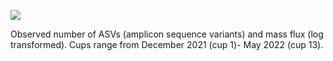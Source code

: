 ![](https://lh5.googleusercontent.com/2vScfKWniDzJM-2OnCJeMGGLSDLVaCpXSJAUhAGwEAmC6qOw6XOe25chHD1h9fzkFm3tLLSLnG8265UKfNit1s3i1ABWphDPgJtmYzXgDRzYfnB2qvsucC8UNJGMgYUKpRpi6j3iT0OrURt52kLp9l6djA=nw)

Observed number of ASVs (amplicon sequence variants) and mass flux (log transformed). Cups range from December 2021 (cup 1)- May 2022 (cup 13).
